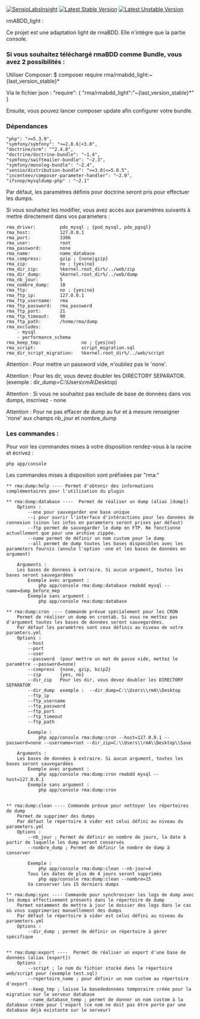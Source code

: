 [![SensioLabsInsight](https://insight.sensiolabs.com/projects/b32f2cd1-f941-4327-b1b5-21960d5bbebe/small.png)](https://insight.sensiolabs.com/projects/b32f2cd1-f941-4327-b1b5-21960d5bbebe) [![Latest Stable Version](https://poser.pugx.org/rma/rmabdd_light/v/stable)](https://packagist.org/packages/rma/rmabdd_light) [![Latest Unstable Version](https://poser.pugx.org/rma/rmabdd_light/v/unstable)](https://packagist.org/packages/rma/rmabdd_light)

rmABDD_light :

Ce projet est une adaptation light de rmaBDD. Elle n'intègre que la partie console.

### Si vous souhaitez téléchargé rmaBDD comme Bundle, vous avez 2 possibilités :

Utiliser Composer:
    $ composer require rma/rmabdd_light:~{last_version_stable}*

Via le fichier json :
    "require": {
        "rma/rmabdd_light":"~{last_version_stable}*"
    }

Ensuite, vous pouvez lancer composer update afin configurer votre bundle.

### Dépendances
    "php": ">=5.3.9",
    "symfony/symfony": ">=2.8.6|<3.0",
    "doctrine/orm": "^2.4.8",
    "doctrine/doctrine-bundle": "~1.4",
    "symfony/swiftmailer-bundle": "~2.3",
    "symfony/monolog-bundle": "~2.4",
    "sensio/distribution-bundle": ">=3.0|<=5.0.5",
    "incenteev/composer-parameter-handler": "~2.0",
    "ifsnop/mysqldump-php" : "~2.1"

Par défaut, les paramètres définis pour doctrine seront pris pour effectuer les dumps.

Si vous souhaitez les modifier, vous avez accès aux paramètres suivants à mettre directement dans vos parameters :
    
    rma_driver:         pdo_mysql ; {pod_mysql, pdo_pgsql}             
    rma_host:           127.0.0.1
    rma_port:           3306
    rma_user:           root
    rma_password:       none
    rma_name:           name_database
    rma_compress:       gzip ; {none|gzip}
    rma_zip:            no ; {yes|no} 
    rma_dir_zip:        %kernel.root_dir%/../web/zip
    rma_dir_dump:       %kernel.root_dir%/../web/dump
    rma_nb_jour:        5
    rma_nombre_dump:    10
    rma_ftp:            no ; {yes|no} 
    rma_ftp_ip:         127.0.0.1
    rma_ftp_username:   rma
    rma_ftp_password:   rma_password
    rma_ftp_port:       21
    rma_ftp_timeout:    90
    rma_ftp_path:       /home/rma/dump
    rma_excludes:
        - mysql
        - performance_schema
    rma_keep_tmp:               no ; {yes|no} 
    rma_script:                 script_migration.sql 
    rma_dir_script_migration:   %kernel.root_dir%/../web/script

Attention : Pour mettre un password vide, n'oubliez pas le 'none'.

Attention : Pour les dir, vous devez doubler les DIRECTORY SEPARATOR. (exemple : dir_dump=C:\\Users\\rmA\\Desktop)

Attention : Si vous ne souhaitez pas exclude de base de données dans vos dumps, inscrivez - none

Attention : Pour ne pas effacer de dump au fur et à mesure renseigner 'none' aux champs nb_jour et nombre_dump


### Les commandes :

Pour voir les commandes mises à votre disposition rendez-vous à la racine et écrivez :
    
    php app/console 

Les commandes mises à disposition sont préfixées par "rma:"
    
    ** rma:dump:help ---- Permet d'obtenir des informations complémentaires pour l'utilisation du plugin

    ** rma:dump:database ----  Permet de réaliser un dump (alias [dump])
        Options :
            --one pour sauvegarder une base unique
            --i pour ouvrir l'interface d'intéractions pour les données de connexion (sinon les infos en parameters seront prises par défaut)
            --ftp permet de sauvegarder le dump en FTP. Ne fonctionne actuellement que pour une archive zippée. 
            --name permet de définir un nom custom pour le dump
            --all permet de dump toutes les bases disponibles avec les parameters fournis (annule l'option -one et les bases de données en argument)
            
        Arguments :
        Les bases de données à extraire. Si aucun argument, toutes les bases seront sauvegardées
            Exemple avec argument : 
                php app/console rma:dump:database rmabdd mysql --name=dump_before_mep
            Exemple sans argument : 
                php app/console rma:dump:database

    ** rma:dump:cron ---- Commande prévue spécialement pour les CRON
        Permet de réaliser un dump en crontab. Si vous ne mettez pas d'argument toutes les bases de données seront sauvegardées.
        Par défaut les paramètres sont ceux définis au niveau de votre paramters.yml
        Options : 
            --host
            --port
            --user
            --password  (pour mettre un mot de passe vide, mettez le paramètre --password=none)
            --compress  {none, gzip, bzip2}
            --zip       {yes, no}
            --dir_zip   Pour les dir, vous devez doubler les DIRECTORY SEPARATOR 
            --dir_dump  exemple :  --dir_dump=C:\\Users\\rmA\\Desktop
            --ftp_ip 
            --ftp_username
            --ftp_password
            --ftp_port
            --ftp_timeout
            --ftp_path

            Exemple :
                php app/console rma:dump:cron --host=127.0.0.1 --password=none --username=root --dir_zip=C:\\Users\\rmA\\Desktop\\Save

        Arguments :
        Les bases de données à extraire. Si aucun argument, toutes les bases seront sauvegardées
            Exemple avec argument : 
                php app/console rma:dump:cron rmabdd mysql --host=127.0.0.1
            Exemple sans argument : 
                php app/console rma:dump:cron 


    ** rma:dump:clean ---- Commande prévue pour nettoyer les répertoires de dump
        Permet de supprimer des dumps
        Par défaut le répertoire à vider est celui défini au niveau du parameters.yml
        Options : 
            --nb_jour ; Permet de définir en nombre de jours, la date à partir de laquelle les dump seront conservés
            --nombre_dump ; Permet de définir le nombre de dump à conserver

            Exemple :
                php app/console rma:dump:clean --nb-jour=4 
            Tous les dates de plus de 4 jours seront supprimés
                php app/console rma:dump:clean --nombre=15
            Va conserver les 15 derniers dumps 

    ** rma:dump:sync ---- Commande pour synchroniser les logs de dump avec les dumps effectivement présents dans le répertoire de dump
        Permet notamment de mettre à jour le dossier des logs dans le cas où vous supprimeriez manuellement des dumps
        Par défaut le répertoire à vider est celui défini au niveau du parameters.yml
        Options :
            --dir_dump ; permet de définir un répertoire à gérer spécifique 


    ** rma:dump:export ----  Permet de réaliser un export d'une base de données (alias [export])
        Options :
            --script ; le nom du fichier stocké dans le répertoire web/script pour (exemple test.sql)
            --repertoire_name ; pour définir un nom custom au répertoire d'export
            --keep_tmp ; laisse la basededonnées temporaire créée pour la migration sur le serveur database
            --name_database_temp ; permet de donner un nom custom à la database créée pour l'export (ce nom ne doit pas être porté par une database déjà existante sur le serveur)
     
